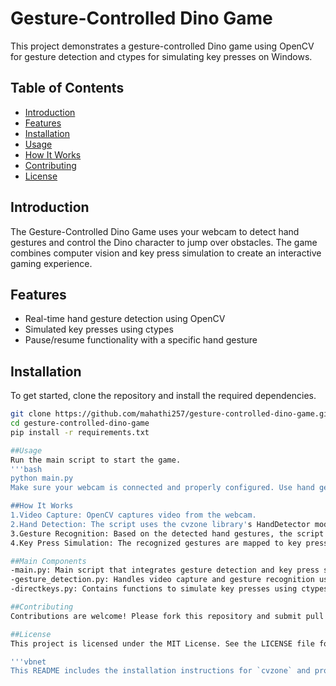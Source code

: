 # Gesture-Controlled Dino Game

This project demonstrates a gesture-controlled Dino game using OpenCV for gesture detection and ctypes for simulating key presses on Windows.

## Table of Contents

- [Introduction](#introduction)
- [Features](#features)
- [Installation](#installation)
- [Usage](#usage)
- [How It Works](#how-it-works)
- [Contributing](#contributing)
- [License](#license)

## Introduction

The Gesture-Controlled Dino Game uses your webcam to detect hand gestures and control the Dino character to jump over obstacles. The game combines computer vision and key press simulation to create an interactive gaming experience.

## Features

- Real-time hand gesture detection using OpenCV
- Simulated key presses using ctypes
- Pause/resume functionality with a specific hand gesture

## Installation

To get started, clone the repository and install the required dependencies.

```bash
git clone https://github.com/mahathi257/gesture-controlled-dino-game.git
cd gesture-controlled-dino-game
pip install -r requirements.txt

##Usage
Run the main script to start the game.
'''bash
python main.py
Make sure your webcam is connected and properly configured. Use hand gestures to control the Dino.

##How It Works
1.Video Capture: OpenCV captures video from the webcam.
2.Hand Detection: The script uses the cvzone library's HandDetector module to detect hand gestures.
3.Gesture Recognition: Based on the detected hand gestures, the script recognizes specific gestures.
4.Key Press Simulation: The recognized gestures are mapped to key presses using ctypes to simulate space key presses.

##Main Components
-main.py: Main script that integrates gesture detection and key press simulation.
-gesture_detection.py: Handles video capture and gesture recognition using OpenCV and cvzone.
-directkeys.py: Contains functions to simulate key presses using ctypes.

##Contributing
Contributions are welcome! Please fork this repository and submit pull requests for any features, bug fixes, or enhancements.

##License
This project is licensed under the MIT License. See the LICENSE file for details.

'''vbnet
This README includes the installation instructions for `cvzone` and provides a comprehensive guide on how to set up and use the project.

